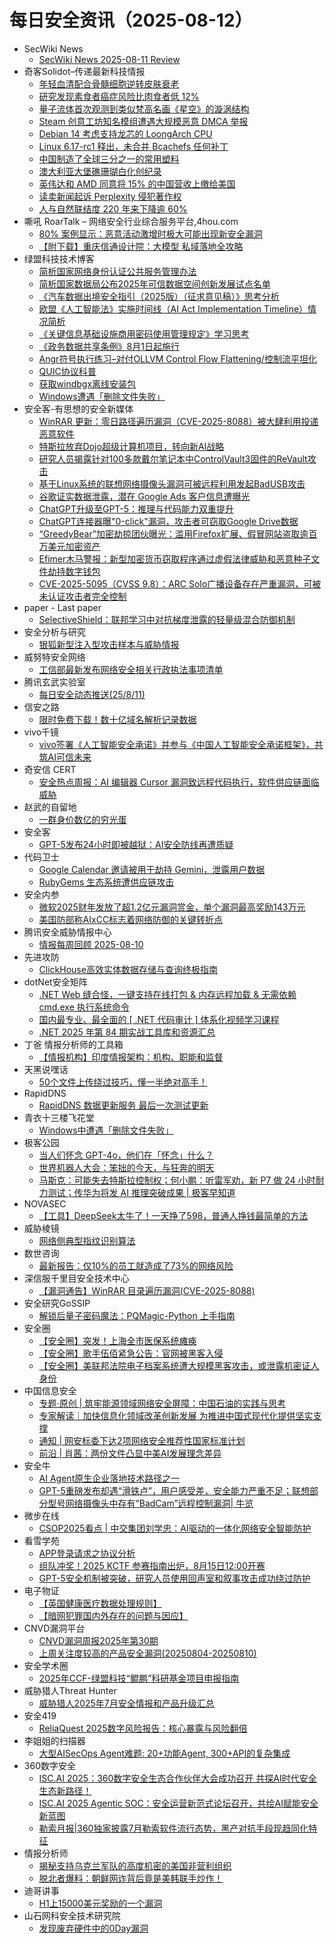 # 每日安全资讯（2025-08-12）

- SecWiki News
  - [SecWiki News 2025-08-11 Review](http://www.sec-wiki.com/?2025-08-11)
- 奇客Solidot–传递最新科技情报
  - [年轻血清配合骨髓细胞逆转皮肤衰老](https://www.solidot.org/story?sid=82016)
  - [研究发现素食者癌症风险比肉食者低 12%](https://www.solidot.org/story?sid=82015)
  - [量子流体首次观测到类似梵高名画《星空》的漩涡结构](https://www.solidot.org/story?sid=82014)
  - [Steam 创意工坊知名模组遭遇大规模恶意 DMCA 举报](https://www.solidot.org/story?sid=82013)
  - [Debian 14 考虑支持龙芯的 LoongArch CPU](https://www.solidot.org/story?sid=82012)
  - [Linux 6.17-rc1 释出，未合并 Bcachefs 任何补丁](https://www.solidot.org/story?sid=82011)
  - [中国制造了全球三分之一的常用塑料](https://www.solidot.org/story?sid=82010)
  - [澳大利亚大堡礁珊瑚白化创纪录](https://www.solidot.org/story?sid=82009)
  - [英伟达和 AMD 同意将 15% 的中国营收上缴给美国](https://www.solidot.org/story?sid=82008)
  - [读卖新闻起诉 Perplexity 侵犯著作权](https://www.solidot.org/story?sid=82006)
  - [人与自然联结度 220 年来下降逾 60%](https://www.solidot.org/story?sid=82005)
- 嘶吼 RoarTalk – 网络安全行业综合服务平台,4hou.com
  - [80% 案例显示：恶意活动激增时极大可能出现新安全漏洞](https://www.4hou.com/posts/2XmK)
  - [【附下载】重庆信通设计院：大模型 私域落地全攻略](https://www.4hou.com/posts/qo42)
- 绿盟科技技术博客
  - [简析国家网络身份认证公共服务管理办法](https://blog.nsfocus.net/%e7%ae%80%e6%9e%90%e5%9b%bd%e5%ae%b6%e7%bd%91%e7%bb%9c%e8%ba%ab%e4%bb%bd%e8%ae%a4%e8%af%81%e5%85%ac%e5%85%b1%e6%9c%8d%e5%8a%a1%e7%ae%a1%e7%90%86%e5%8a%9e%e6%b3%95/)
  - [简析国家数据局公布2025年可信数据空间创新发展试点名单](https://blog.nsfocus.net/%e7%ae%80%e6%9e%90%e5%9b%bd%e5%ae%b6%e6%95%b0%e6%8d%ae%e5%b1%80%e5%85%ac%e5%b8%832025%e5%b9%b4%e5%8f%af%e4%bf%a1%e6%95%b0%e6%8d%ae%e7%a9%ba%e9%97%b4%e5%88%9b%e6%96%b0%e5%8f%91%e5%b1%95%e8%af%95/)
  - [《汽车数据出境安全指引（2025版）（征求意见稿）》思考分析](https://blog.nsfocus.net/%e3%80%8a%e6%b1%bd%e8%bd%a6%e6%95%b0%e6%8d%ae%e5%87%ba%e5%a2%83%e5%ae%89%e5%85%a8%e6%8c%87%e5%bc%95%ef%bc%882025%e7%89%88%ef%bc%89%ef%bc%88%e5%be%81%e6%b1%82%e6%84%8f%e8%a7%81%e7%a8%bf%ef%bc%89/)
  - [欧盟《人工智能法》实施时间线（AI Act Implementation Timeline）情况简析](https://blog.nsfocus.net/%e6%ac%a7%e7%9b%9f%e3%80%8a%e4%ba%ba%e5%b7%a5%e6%99%ba%e8%83%bd%e6%b3%95%e3%80%8b%e5%ae%9e%e6%96%bd%e6%97%b6%e9%97%b4%e7%ba%bf%ef%bc%88ai-act-implementation-timeline%ef%bc%89%e6%83%85%e5%86%b5/)
  - [《关键信息基础设施商用密码使用管理规定》学习思考](https://blog.nsfocus.net/%e3%80%8a%e5%85%b3%e9%94%ae%e4%bf%a1%e6%81%af%e5%9f%ba%e7%a1%80%e8%ae%be%e6%96%bd%e5%95%86%e7%94%a8%e5%af%86%e7%a0%81%e4%bd%bf%e7%94%a8%e7%ae%a1%e7%90%86%e8%a7%84%e5%ae%9a%e3%80%8b%e5%ad%a6%e4%b9%a0/)
  - [《政务数据共享条例》8月1日起施行](https://blog.nsfocus.net/%e3%80%8a%e6%94%bf%e5%8a%a1%e6%95%b0%e6%8d%ae%e5%85%b1%e4%ba%ab%e6%9d%a1%e4%be%8b%e3%80%8b8%e6%9c%881%e6%97%a5%e8%b5%b7%e6%96%bd%e8%a1%8c/)
  - [Angr符号执行练习–对付OLLVM Control Flow Flattening/控制流平坦化](https://blog.nsfocus.net/angr%e7%ac%a6%e5%8f%b7%e6%89%a7%e8%a1%8c%e7%bb%83%e4%b9%a0-%e5%af%b9%e4%bb%98ollvm-control-flow-flattening-%e6%8e%a7%e5%88%b6%e6%b5%81%e5%b9%b3%e5%9d%a6%e5%8c%96/)
  - [QUIC协议科普](https://blog.nsfocus.net/quic%e5%8d%8f%e8%ae%ae%e7%a7%91%e6%99%ae/)
  - [获取windbgx离线安装包](https://blog.nsfocus.net/%e8%8e%b7%e5%8f%96windbgx%e7%a6%bb%e7%ba%bf%e5%ae%89%e8%a3%85%e5%8c%85/)
  - [Windows遭遇「删除文件失败」](https://blog.nsfocus.net/windows-5/)
- 安全客-有思想的安全新媒体
  - [WinRAR 更新：零日路径遍历漏洞（CVE-2025-8088）被大肆利用投递恶意软件](https://www.anquanke.com/post/id/311109)
  - [特斯拉放弃Dojo超级计算机项目，转向新AI战略](https://www.anquanke.com/post/id/311077)
  - [研究人员揭露针对100多款戴尔笔记本中ControlVault3固件的ReVault攻击](https://www.anquanke.com/post/id/311070)
  - [基于Linux系统的联想网络摄像头漏洞可被远程利用发起BadUSB攻击](https://www.anquanke.com/post/id/311064)
  - [谷歌证实数据泄露，潜在 Google Ads 客户信息遭曝光](https://www.anquanke.com/post/id/311061)
  - [ChatGPT升级至GPT-5：推理与代码能力双重提升](https://www.anquanke.com/post/id/311082)
  - [ChatGPT连接器曝"0-click"漏洞，攻击者可窃取Google Drive数据](https://www.anquanke.com/post/id/311088)
  - [“GreedyBear”加密劫掠团伙曝光：滥用Firefox扩展、假冒网站盗取逾百万美元加密资产](https://www.anquanke.com/post/id/311041)
  - [Efimer木马警报：新型加密货币窃取程序通过虚假法律威胁和恶意种子文件劫持数字钱包](https://www.anquanke.com/post/id/311036)
  - [CVE-2025-5095（CVSS 9.8）：ARC Solo广播设备存在严重漏洞，可被未认证攻击者完全控制](https://www.anquanke.com/post/id/311030)
- paper - Last paper
  - [SelectiveShield：联邦学习中对抗梯度泄露的轻量级混合防御机制](https://paper.seebug.org/3353/)
- 安全分析与研究
  - [银狐新型注入型攻击样本与威胁情报](https://mp.weixin.qq.com/s?__biz=MzA4ODEyODA3MQ==&mid=2247493165&idx=1&sn=787562d0fd87d5fd8f1267a4fb57fcc1)
- 威努特安全网络
  - [工信部最新发布网络安全相关行政执法事项清单](https://mp.weixin.qq.com/s?__biz=MzAwNTgyODU3NQ==&mid=2651134706&idx=1&sn=6b1e7f8455547ab819c82bee4204b0b9)
- 腾讯玄武实验室
  - [每日安全动态推送(25/8/11)](https://mp.weixin.qq.com/s?__biz=MzA5NDYyNDI0MA==&mid=2651960179&idx=1&sn=02f11b9a464c766dba2b1130fb64ad1b)
- 信安之路
  - [限时免费下载！数十亿域名解析记录数据](https://mp.weixin.qq.com/s?__biz=MzI5MDQ2NjExOQ==&mid=2247500016&idx=1&sn=90193331dd52c7df02452f936f74ea6e)
- vivo千镜
  - [vivo签署《人工智能安全承诺》并参与《中国人工智能安全承诺框架》，共筑AI可信未来](https://mp.weixin.qq.com/s?__biz=MzI0Njg4NzE3MQ==&mid=2247492180&idx=1&sn=04b8e5dbe38b793d8700c84454217107)
- 奇安信 CERT
  - [安全热点周报：AI 编辑器 Cursor 漏洞致远程代码执行，软件供应链面临威胁](https://mp.weixin.qq.com/s?__biz=MzU5NDgxODU1MQ==&mid=2247503769&idx=1&sn=f6d7391cbf47b90775ba7517271f948c)
- 赵武的自留地
  - [一群身价数亿的穷光蛋](https://mp.weixin.qq.com/s?__biz=MjM5NDQ5NjM5NQ==&mid=2651626431&idx=1&sn=64878d1c095ef412fdf0bb1bf5c58c1d)
- 安全客
  - [GPT-5发布24小时即被越狱：AI安全防线再遭质疑](https://mp.weixin.qq.com/s?__biz=MzA5ODA0NDE2MA==&mid=2649788913&idx=1&sn=b2f53de178e1e7b45481e54b4794dfdb)
- 代码卫士
  - [Google Calendar 邀请被用于劫持 Gemini，泄露用户数据](https://mp.weixin.qq.com/s?__biz=MzI2NTg4OTc5Nw==&mid=2247523771&idx=1&sn=202844570d8eb4bdbaf371dc692e7896)
  - [RubyGems 生态系统遭供应链攻击](https://mp.weixin.qq.com/s?__biz=MzI2NTg4OTc5Nw==&mid=2247523771&idx=2&sn=5f9142f7ea3b0ae81a5cf2c382a83ba1)
- 安全内参
  - [微软2025财年发放了超1.2亿元漏洞赏金，单个漏洞最高奖励143万元](https://mp.weixin.qq.com/s?__biz=MzI4NDY2MDMwMw==&mid=2247514820&idx=1&sn=3d427152300194dd252c1c51ba218fb7)
  - [美国防部称AIxCC标志着网络防御的关键转折点](https://mp.weixin.qq.com/s?__biz=MzI4NDY2MDMwMw==&mid=2247514820&idx=2&sn=515465d945a0b51072afe02adc8e1787)
- 腾讯安全威胁情报中心
  - [情报每周回顾 2025-08-10](https://mp.weixin.qq.com/s?__biz=MzI5ODk3OTM1Ng==&mid=2247510702&idx=1&sn=faf47000a5f29c0d0b85dc7b7045eeb7)
- 先进攻防
  - [ClickHouse高效实体数据存储与查询终极指南](https://mp.weixin.qq.com/s?__biz=MzI1MDA1MjcxMw==&mid=2649908672&idx=1&sn=c95b4d6b7b61af2e443ac54d2153a13d)
- dotNet安全矩阵
  - [.NET Web 缝合怪，一键支持在线打包 & 内存远程加载 & 无需依赖 cmd.exe 执行系统命令](https://mp.weixin.qq.com/s?__biz=MzUyOTc3NTQ5MA==&mid=2247500276&idx=1&sn=5f4e0c70e2a2f51dcfeb634ca37127f0)
  - [国内最专业、最全面的 [ .NET 代码审计 ] 体系化视频学习课程](https://mp.weixin.qq.com/s?__biz=MzUyOTc3NTQ5MA==&mid=2247500276&idx=2&sn=a8528751d679f66cef50268cba404e03)
  - [.NET 2025 年第 84 期实战工具库和资源汇总](https://mp.weixin.qq.com/s?__biz=MzUyOTc3NTQ5MA==&mid=2247500276&idx=3&sn=8280d659027336aa0dc153be20a92181)
- 丁爸 情报分析师的工具箱
  - [【情报机构】印度情报架构：机构、职能和监督](https://mp.weixin.qq.com/s?__biz=MzI2MTE0NTE3Mw==&mid=2651151512&idx=1&sn=ca642b68287211dd1c13536345b98c5e)
- 天黑说嘿话
  - [50个文件上传绕过技巧，懂一半绝对高手！](https://mp.weixin.qq.com/s?__biz=MzI5NTQ5MTAzMA==&mid=2247484560&idx=1&sn=f662dcf67d09a79337f2d375feea0e8d)
- RapidDNS
  - [RapidDNS 数据更新服务 最后一次测试更新](https://mp.weixin.qq.com/s?__biz=Mzg4NDU0ODMxOQ==&mid=2247485823&idx=1&sn=6c4ab465993fcdf4460dbb27432afa2b)
- 青衣十三楼飞花堂
  - [Windows中遭遇「删除文件失败」](https://mp.weixin.qq.com/s?__biz=MzUzMjQyMDE3Ng==&mid=2247488487&idx=1&sn=63a6033310489ae60ddefaee02ddb954)
- 极客公园
  - [当人们怀念 GPT-4o，他们在「怀念」什么？](https://mp.weixin.qq.com/s?__biz=MTMwNDMwODQ0MQ==&mid=2653084625&idx=1&sn=adc4b5c926f15c05e8a914b4658081b9)
  - [世界机器人大会：笨拙的今天，与狂奔的明天](https://mp.weixin.qq.com/s?__biz=MTMwNDMwODQ0MQ==&mid=2653084569&idx=1&sn=abf2497af0f50cdd370529ddc06a2cf2)
  - [马斯克：可能失去特斯拉控制权；何小鹏：听雷军劝，新 P7 做 24 小时耐力测试；传华为将发 AI 推理突破成果 | 极客早知道](https://mp.weixin.qq.com/s?__biz=MTMwNDMwODQ0MQ==&mid=2653084509&idx=1&sn=fc33cfa914ca654925f3808b045ca87a)
- NOVASEC
  - [【工具】DeepSeek太牛了！一天挣了598，普通人挣钱最简单的方法](https://mp.weixin.qq.com/s?__biz=MzUzODU3ODA0MA==&mid=2247490752&idx=1&sn=adb8cc683cf0421a3ab3c8f83dd49375)
- 威胁棱镜
  - [网络侧典型指纹识别算法](https://mp.weixin.qq.com/s?__biz=MzkyMzE5ODExNQ==&mid=2247487866&idx=1&sn=5f86c8bfb155d8a482fead07c079df7c)
- 数世咨询
  - [最新报告：仅10%的员工就造成了73%的网络风险](https://mp.weixin.qq.com/s?__biz=MzkxNzA3MTgyNg==&mid=2247539843&idx=1&sn=edfa3ce5eabf9e7cfcdc62806e55a377)
- 深信服千里目安全技术中心
  - [【漏洞通告】WinRAR 目录遍历漏洞(CVE-2025-8088)](https://mp.weixin.qq.com/s?__biz=Mzg2NjgzNjA5NQ==&mid=2247524487&idx=1&sn=1715268ae74041049ca916f2777014a9)
- 安全研究GoSSIP
  - [解锁后量子密码魔法：PQMagic-Python 上手指南](https://mp.weixin.qq.com/s?__biz=Mzg5ODUxMzg0Ng==&mid=2247500541&idx=1&sn=314abb83684cefc51beb9ecc83dac8ae)
- 安全圈
  - [【安全圈】突发！上海全市医保系统瘫痪](https://mp.weixin.qq.com/s?__biz=MzIzMzE4NDU1OQ==&mid=2652071098&idx=1&sn=c799817d475b66a269ae6ad7fff0bf1c)
  - [【安全圈】歌手伍佰紧急公告：官网被黑客入侵](https://mp.weixin.qq.com/s?__biz=MzIzMzE4NDU1OQ==&mid=2652071098&idx=2&sn=d333ae983138abe4aa57a5b3eecd153e)
  - [【安全圈】美联邦法院电子档案系统遭大规模黑客攻击，或泄露机密证人身份](https://mp.weixin.qq.com/s?__biz=MzIzMzE4NDU1OQ==&mid=2652071098&idx=3&sn=67c706faad15406f0171eab099a2c5bf)
- 中国信息安全
  - [专题·原创 | 筑牢能源领域网络安全屏障：中国石油的实践与思考](https://mp.weixin.qq.com/s?__biz=MzA5MzE5MDAzOA==&mid=2664247347&idx=1&sn=218600a0f8e7b3f3bcd0dcde04fde3ee)
  - [专家解读｜加快信息化领域改革创新发展 为推进中国式现代化提供坚实支撑](https://mp.weixin.qq.com/s?__biz=MzA5MzE5MDAzOA==&mid=2664247347&idx=2&sn=59ac96c01aa0be620dd733209a221b00)
  - [通知 | 网安标委下达2项网络安全推荐性国家标准计划](https://mp.weixin.qq.com/s?__biz=MzA5MzE5MDAzOA==&mid=2664247347&idx=3&sn=1c47e5f57ae8e1c852ca0c747f190376)
  - [前沿 | 肖茜：两份文件凸显中美AI发展理念差异](https://mp.weixin.qq.com/s?__biz=MzA5MzE5MDAzOA==&mid=2664247347&idx=4&sn=6e1db5d66e7feede612298f697924eb5)
- 安全牛
  - [AI Agent原生企业落地技术路径之一](https://mp.weixin.qq.com/s?__biz=MjM5Njc3NjM4MA==&mid=2651138272&idx=1&sn=83a3b005db223341620730bf1e2f51a0)
  - [GPT-5重磅发布却遇“滑铁卢”，用户感受差，安全能力严重不足；联想部分型号网络摄像头中存有“BadCam”远程控制漏洞| 牛览](https://mp.weixin.qq.com/s?__biz=MjM5Njc3NjM4MA==&mid=2651138272&idx=2&sn=38363e9cb0a08878e53ec5f7008bc9be)
- 微步在线
  - [CSOP2025看点 | 中交集团刘学忠：AI驱动的一体化网络安全智能防护](https://mp.weixin.qq.com/s?__biz=MzI5NjA0NjI5MQ==&mid=2650184422&idx=1&sn=7b1a17aa929faa73953859ae9f14b682)
- 看雪学苑
  - [APP登录请求之协议分析](https://mp.weixin.qq.com/s?__biz=MjM5NTc2MDYxMw==&mid=2458598456&idx=1&sn=077e930f49993a71483a18a915e3909b)
  - [组队冲奖！2025 KCTF 参赛指南出炉，8月15日12:00开赛](https://mp.weixin.qq.com/s?__biz=MjM5NTc2MDYxMw==&mid=2458598456&idx=2&sn=32e68381b5b6f400499463c6b09bdcbc)
  - [GPT-5安全机制被突破，研究人员使用回声室和叙事攻击成功绕过防护](https://mp.weixin.qq.com/s?__biz=MjM5NTc2MDYxMw==&mid=2458598456&idx=3&sn=30627bfda73444a820c21a46eb0ca4ff)
- 电子物证
  - [【英国健康医疗数据处理规则】](https://mp.weixin.qq.com/s?__biz=MzAwNDcwMDgzMA==&mid=2651048567&idx=1&sn=f89cc985e22797068cb866b660138f5a)
  - [【暗网犯罪国内外存在的问题与因应】](https://mp.weixin.qq.com/s?__biz=MzAwNDcwMDgzMA==&mid=2651048567&idx=2&sn=3831b86d2aeef6af7a4b3376b895396f)
- CNVD漏洞平台
  - [CNVD漏洞周报2025年第30期](https://mp.weixin.qq.com/s?__biz=MzU3ODM2NTg2Mg==&mid=2247496213&idx=1&sn=4f18303591ad20120bf0bb77a60cf801)
  - [上周关注度较高的产品安全漏洞(20250804-20250810)](https://mp.weixin.qq.com/s?__biz=MzU3ODM2NTg2Mg==&mid=2247496213&idx=2&sn=51a77ac2248dc327d0b5184f5b7b1442)
- 安全学术圈
  - [2025年CCF-绿盟科技“鲲鹏”科研基金项目申报指南](https://mp.weixin.qq.com/s?__biz=MzU5MTM5MTQ2MA==&mid=2247493329&idx=1&sn=015b76d103270ff39173591ee553bca5)
- 威胁猎人Threat Hunter
  - [威胁猎人2025年7月安全情报和产品升级汇总](https://mp.weixin.qq.com/s?__biz=MzI3NDY3NDUxNg==&mid=2247501249&idx=1&sn=2c77a82ba683bf130d7080ccaaed76d1)
- 安全419
  - [ReliaQuest 2025数字风险报告：核心暴露与风险翻倍](https://mp.weixin.qq.com/s?__biz=MzUyMDQ4OTkyMg==&mid=2247549425&idx=1&sn=53e213c341020ed9054e5287e338ae83)
- 李姐姐的扫描器
  - [大型AISecOps Agent难题: 20+功能Agent, 300+API的复杂集成](https://mp.weixin.qq.com/s?__biz=MzkyNjM0MjQ2Mw==&mid=2247483808&idx=1&sn=2e6ecc30ce3fff61e73b6ec2266707e1)
- 360数字安全
  - [ISC.AI 2025：360数字安全生态合作伙伴大会成功召开 共探AI时代安全生态新路径！](https://mp.weixin.qq.com/s?__biz=MzA4MTg0MDQ4Nw==&mid=2247581560&idx=1&sn=9156564369cdf266351afb04db6492f7)
  - [ISC.AI 2025 Agentic SOC：安全运营新范式论坛召开，共绘AI赋能安全新蓝图](https://mp.weixin.qq.com/s?__biz=MzA4MTg0MDQ4Nw==&mid=2247581560&idx=2&sn=fe92a4cfd32709a908ee9070976bb6ab)
  - [勒索月报|360独家披露7月勒索软件流行态势，黑产对抗手段现趋同化特征](https://mp.weixin.qq.com/s?__biz=MzA4MTg0MDQ4Nw==&mid=2247581560&idx=3&sn=666f9de302fe77abfd92206a1d3acd45)
- 情报分析师
  - [揭秘支持乌克兰军队的高度机密的美国非营利组织](https://mp.weixin.qq.com/s?__biz=MzA3Mjc1MTkwOA==&mid=2650561887&idx=1&sn=1c5fbf7b822eb51e909bb432491deebe)
  - [脱北者爆料：朝鲜网诈背后竟是美韩联手炒作！](https://mp.weixin.qq.com/s?__biz=MzA3Mjc1MTkwOA==&mid=2650561887&idx=2&sn=b4b0750f8d631f0c1219b848ef9bc986)
- 迪哥讲事
  - [H1上15000美元奖励的一个漏洞](https://mp.weixin.qq.com/s?__biz=MzIzMTIzNTM0MA==&mid=2247498025&idx=1&sn=c6221ce014576cac8edd8a4db67ae347)
- 山石网科安全技术研究院
  - [发现废弃硬件中的0Day漏洞](https://mp.weixin.qq.com/s?__biz=MzUzMDUxNTE1Mw==&mid=2247512597&idx=1&sn=0a7b543b616720275a771dd7a24aaa4b)
